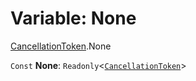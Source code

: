 # Variable: None

[CancellationToken](/en/auto-docs/editor/modules/CancellationToken.md).None

`Const` **None**: `Readonly`<[`CancellationToken`](/en/auto-docs/editor/interfaces/CancellationToken-1.md)>
